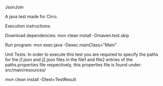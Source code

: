 JsonJoin

A java test made for Cirro.

Execution instructions:

Download dependencies:
mvn clean install -Dmaven.test.skip

Run program:
mvn exec:java -Dexec.mainClass="Main"

Unit Tests: In order to execute this test you are required to specify the paths for the j1.json and j2.json files in the file1 and file2 entries of the paths.properties file respectively, this properties file is found under: src/main/resources/

mvn clean install -Dtest=TestResult
